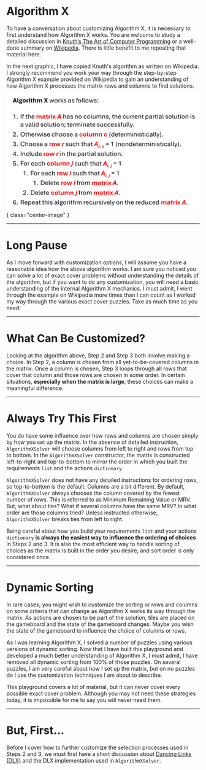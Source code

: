 # Algorithm X

To have a conversation about customizing Algorithm X, it is necessary to first understand how Algorithm X works. You are welcome to study a detailed discussion in [Knuth’s The Art of Computer Programming](https://www-cs-faculty.stanford.edu/~knuth/taocp.html) or a well-done summary on [Wikipedia]( https://en.wikipedia.org/wiki/Knuth%27s_Algorithm_X). There is little benefit to me repeating that material here.

In the next graphic, I have copied Knuth's algorithm as written on Wikipedia. I strongly recommend you work your way through the step-by-step Algorithm X example provided on Wikipedia to gain an understanding of how Algorithm X processes the matrix rows and columns to find solutions.

![Algorithm X](AlgorithmX.png){ class="center-image" }

---

# Long Pause

As I move forward with customization options, I will assume you have a reasonable idea how the above algorithm works. I am sure you noticed you can solve a lot of exact cover problems without understanding the details of the algorithm, but if you want to do any customization, you will need a basic understanding of the internal Algorithm X mechanics. I must admit, I went through the example on Wikipedia more times than I can count as I worked my way through the various exact cover puzzles. Take as much time as you need!

---

# What Can Be Customized?

Looking at the algorithm above, Step 2 and Step 3 both involve making a choice. In Step 2, a column is chosen from all yet-to-be-covered columns in the matrix. Once a column is chosen, Step 3 loops through all rows that cover that column and those rows are chosen in some order. In certain situations, __especially when the matrix is large__, these choices can make a meaningful difference.

---

# Always Try This First

You do have some influence over how rows and columns are chosen simply by how you set up the matrix. In the absence of detailed instruction, `AlgorithmXSolver` will choose columns from left to right and rows from top to bottom. In the `AlgorithmXSolver` constructor, the matrix is constructed left-to-right and top-to-bottom to mirror the order in which you built the requirements `list` and the actions `dictionary`.

`AlgorithmXSolver` does not have any detailed instructions for ordering rows, so top-to-bottom is the default. Columns are a bit different. By default, `AlgorithmXSolver` always chooses the column covered by the fewest number of rows. This is referred to as Minimum Remaining Value or MRV. But, what about ties? What if several columns have the same MRV? In what order are those columns tried? Unless instructed otherwise, `AlgorithmXSolver` breaks ties from left to right.

Being careful about how you build your requirements `list` and your actions `dictionary` __is always the easiest way to influence the ordering of choices__ in Steps 2 and 3. It is also the most efficient way to handle sorting of choices as the matrix is built in the order you desire, and sort order is only considered once.

---

# Dynamic Sorting

In rare cases, you might wish to customize the sorting or rows and columns on some criteria that can change as Algorithm X works its way through the matrix. As actions are chosen to be part of the solution, tiles are placed on the gameboard and the state of the gameboard changes. Maybe you wish the state of the gameboard to influence the choice of columns or rows.

As I was learning Algorithm X, I solved a number of puzzles using various versions of dynamic sorting. Now that I have built this playground and developed a much better understanding of Algorithm X, I must admit, I have removed all dynamic sorting from 100% of those puzzles. On several puzzles, I am very careful about how I set up the matrix, but on no puzzles do I use the customization techniques I am about to describe.

This playground covers a lot of material, but it can never cover every possible exact cover problem. Although you may not need these strategies today, it is impossible for me to say you will never need them. 

---

# But, First…

Before I cover how to further customize the selection processes used in Steps 2 and 3, we must first have a short discussion about [Dancing Links (DLX)]( https://en.wikipedia.org/wiki/Dancing_Links) and the DLX implementation used in `AlgorithmXSolver`.

<BR>
